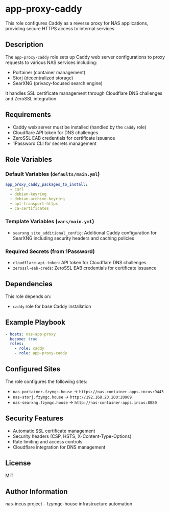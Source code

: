 # app-proxy-caddy

This role configures Caddy as a reverse proxy for NAS applications, providing secure HTTPS access to internal services.

## Description

The `app-proxy-caddy` role sets up Caddy web server configurations to proxy requests to various NAS services including:
- Portainer (container management)
- Storj (decentralized storage)
- SearXNG (privacy-focused search engine)

It handles SSL certificate management through Cloudflare DNS challenges and ZeroSSL integration.

## Requirements

- Caddy web server must be installed (handled by the `caddy` role)
- Cloudflare API token for DNS challenges
- ZeroSSL EAB credentials for certificate issuance
- 1Password CLI for secrets management

## Role Variables

### Default Variables (`defaults/main.yml`)

```yaml
app_proxy_caddy_packages_to_install:
  - curl
  - debian-keyring
  - debian-archive-keyring
  - apt-transport-https
  - ca-certificates
```

### Template Variables (`vars/main.yml`)

- `searxng_site_additional_config`: Additional Caddy configuration for SearXNG including security headers and caching policies

### Required Secrets (from 1Password)

- `cloudflare-api-token`: API token for Cloudflare DNS challenges
- `zerossl-eab-creds`: ZeroSSL EAB credentials for certificate issuance

## Dependencies

This role depends on:
- `caddy` role for base Caddy installation

## Example Playbook

```yaml
- hosts: nas-app-proxy
  become: true
  roles:
    - role: caddy
    - role: app-proxy-caddy
```

## Configured Sites

The role configures the following sites:

- `nas-portainer.fzymgc.house` → `https://nas-container-apps.incus:9443`
- `nas-storj.fzymgc.house` → `http://192.168.20.200:20909`
- `nas-searxng.fzymgc.house` → `http://nas-container-apps.incus:8080`

## Security Features

- Automatic SSL certificate management
- Security headers (CSP, HSTS, X-Content-Type-Options)
- Rate limiting and access controls
- Cloudflare integration for DNS management

## License

MIT

## Author Information

nas-incus project - fzymgc-house infrastructure automation